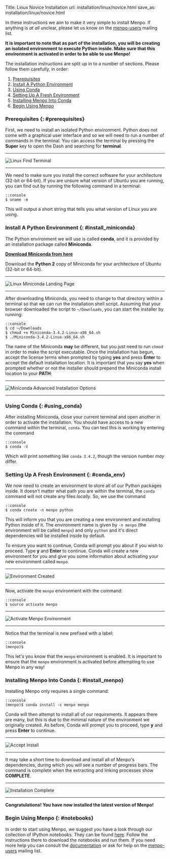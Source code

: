 Title: Linux Novice Installation
url: installation/linux/novice.html
save_as: installation/linux/novice.html

In these instructions we aim to make it very simple to install Menpo.
If anything is *at all* unclear, please let us know on the
[menpo-users](https://groups.google.com/forum/#!forum/menpo-users) mailing list.

**It is important to note that as part of the installation, you will be creating
an isolated environment to execute Python inside. Make sure that this
environment is activated in order to be able to use Menpo!**

The installation instructions are split up in to a number of sections. Please
follow them carefully, in order:

  1. [Prerequisites](#prerequisites)
  2. [Install A Python Environment](#install_miniconda)
  3. [Using Conda](#using_conda)
  4. [Setting Up A Fresh Environment](#conda_env)
  5. [Installing Menpo Into Conda](#install_menpo)
  6. [Begin Using Menpo](#notebooks)

### Prerequisites {: #prerequisites}
First, we need to install an isolated Python environment. Python does not come
with a graphical user interface and so we will need to run a number of commands
in the terminal. You can access the terminal by pressing the **Super** key
to open the Dash and searching for **terminal**.

********************************************************************************
![Linux Find Terminal]({filename}/pages/installation/linux/images/Linux-Terminal.png)
********************************************************************************

We need to make sure you install the correct software for your
architecture (32-bit or 64-bit). If you are unsure what version of Ubuntu you
are running, you can find out by running the following command in a terminal:

    ::console
    $ uname -m

This will output a short string that tells you what version of Linux you
are using.

### Install A Python Environment {: #install_miniconda}
The Python environment we will use is called **conda**, and it is provided by
an installation package called **Miniconda**.

**[Download Miniconda from here](http://cosnda.pydata.org/miniconda.html)**

Download the **Python 2** copy of Miniconda for your architecture of Ubuntu
(32-bit or 64-bit).

********************************************************************************
![Linux Miniconda Landing Page]({filename}/pages/installation/linux/images/Linux-Miniconda-Landing.png)
********************************************************************************

After downloading Miniconda, you need to change to that directory within a
terminal so that we can run the installation shell script. Assuming that your
browser downloaded the script to `~/Downloads`, you can start the installer
by running:

    ::console
    $ cd ~/Downloads
    $ chmod +x Miniconda-3.4.2-Linux-x86_64.sh
    $ ./Miniconda-3.4.2-Linux-x86_64.sh

The name of the Miniconda **may** be different, but you just need to run `chmod`
in order to make the script executable. Once the installation has begun, accept
the license terms when prompted by typing **yes** and press **Enter** to accept
the default installation location. It is important that you say **yes** when
prompted whether or not the installer should prepend the Miniconda install
location to your **PATH**:

********************************************************************************
![Miniconda Advanced Installation Options]({filename}/pages/installation/linux/images/Linux-Miniconda-Settings.png)
********************************************************************************

### Using Conda {: #using_conda}
After installing Miniconda, close your current terminal and open another in
order to activate the installation. You should have access to a new command
within the terminal, `conda`. You can test this is working by entering the
command

    ::console
    $ conda -V

Which will print something like ``conda 3.4.2``, though the version number *may*
differ.

### Setting Up A Fresh Environment {: #conda_env}
We now need to create an environment to store all of our Python packages inside.
It doesn't matter what path you are within the terminal, the
`conda` command will not create any files *locally*. So, we use the command

    ::console
    $ conda create -n menpo python

This will inform you that you are creating a new environment and installing
Python inside of it. The environment name is given by `-n menpo` (the
environment will be called `menpo`) and only `python` and it's direct
dependencies will be installed inside by default.

To ensure you want to continue, Conda will prompt you
about if you wish to proceed. Type **y** and **Enter** to continue.
Conda will create a new environment for you and give you some information
about activating your new environment called `menpo`.

********************************************************************************
![Environment Created]({filename}/pages/installation/linux/images/Linux-Env-Created.png)
********************************************************************************

Now, activate the `menpo` environment with the command:

    ::console
    $ source activate menpo

********************************************************************************
![Activate Menpo Environment]({filename}/pages/installation/linux/images/Linux-Activate-Env.png)
********************************************************************************

Notice that the terminal is new prefixed with a label:

    ::console
    (menpo)$

This let's you know that the `menpo` environment is enabled. It is important
to ensure that the `menpo` environment is activated before attempting to
use Menpo in any way!

### Installing Menpo Into Conda {: #install_menpo}
Installing Menpo only requires a single command:

    ::console
    (menpo)$ conda install -c menpo menpo

Conda will then attempt to install all of our requirements. It appears there are
many, but this is due to the minimal nature of the environment we originally
created. As before, Conda will prompt you to proceed, type **y** and press
**Enter** to continue.

********************************************************************************
![Accept Install]({filename}/pages/installation/linux/images/Linux-Install-Accept.png)
********************************************************************************

It may take a short time to download and install all of Menpo's dependencies,
during which you will see a number of progress bars. The command is complete
when the extracting and linking processes show **COMPLETE**.

********************************************************************************
![Installation Complete]({filename}/pages/installation/linux/images/Linux-Install-Complete.png)
********************************************************************************

**Congratulations! You have now installed the latest version of Menpo!**

### Begin Using Menpo {: #notebooks}
In order to start using Menpo, we suggest you have a look through our collection
of IPython notebooks. They can be found [here]({filename}/pages/notebooks.md).
Follow the instructions there to download the notebooks and run them. If you
need more help you can consult the
[documentation](http://menpo.readthedocs.org) or ask for help on the
[menpo-users](https://groups.google.com/forum/#!forum/menpo-users) mailing list.